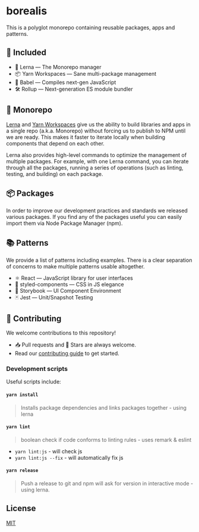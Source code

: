 # borealis

This is a polyglot monorepo containing reusable packages, apps and patterns.

## 🚀 Included

- 🐉 Lerna — The Monorepo manager
- 📦 Yarn Workspaces — Sane multi-package management
- 🐠 Babel — Compiles next-gen JavaScript
- 🛠 Rollup — Next-generation ES module bundler

## 🚄 Monorepo

[Lerna](https://lerna.js.org) and [Yarn Workspaces](https://yarnpkg.com/lang/en/docs/workspaces/) give us the ability to build libraries and apps in a single repo (a.k.a. Monorepo) without forcing us to publish to NPM until we are ready. This makes it faster to iterate locally when building components that depend on each other.

Lerna also provides high-level commands to optimize the management of multiple packages. For example, with one Lerna command, you can iterate through all the packages, running a series of operations (such as linting, testing, and building) on each package.

## 📦 Packages

In order to improve our development practices and standards we released various packages. If you find any of the packages useful you can easily import them via Node Package Manager (npm).

## 📚 Patterns

We provide a list of patterns including examples. There is a clear separation of concerns to make multiple patterns usable altogether.

- ⚛️ React — JavaScript library for user interfaces
- 💅 styled-components — CSS in JS elegance
- 📖 Storybook — UI Component Environment
- 🃏 Jest — Unit/Snapshot Testing

## 👏 Contributing

We welcome contributions to this repository!

- 📥 Pull requests and 🌟 Stars are always welcome.
- Read our [contributing guide](CONTRIBUTING) to get started.

### Development scripts

Useful scripts include:

#### `yarn install`

> Installs package dependencies and links packages together - using lerna

#### `yarn lint`

> boolean check if code conforms to linting rules - uses remark & eslint

- `yarn lint:js` - will check js
- `yarn lint:js --fix` - will automatically fix js

#### `yarn release`

> Push a release to git and npm will ask for version in interactive mode - using lerna.

## License

[MIT](LICENSE)
